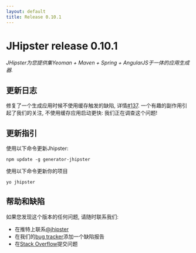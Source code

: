 ```yaml
---
layout: default
title: Release 0.10.1
---
```


JHipster release 0.10.1
==================

*JHipster为您提供集Yeoman + Maven + Spring + AngularJS于一体的应用生成器.*

更新日志
----------

修复了一个生成应用时候不使用缓存触发的缺陷, 详情[#137](https://github.com/jhipster/generator-jhipster/issues/137).
一个有趣的副作用引起了我们的关注, 不使用缓存应用启动更快: 我们正在调查这个问题!

更新指引
------------

使用以下命令更新Jhipster:

```
npm update -g generator-jhipster
```

使用以下命令更新你的项目

```
yo jhipster
```

帮助和缺陷
--------------

如果您发现这个版本的任何问题, 请随时联系我们:

- 在推特上联系[@jhipster](https://twitter.com/jhipster)
- 在我们的[bug tracker](https://github.com/jhipster/generator-jhipster/issues?state=open)添加一个缺陷报告
- 在[Stack Overflow](http://stackoverflow.com/tags/jhipster/info)提交问题
